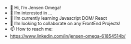 - 👋 Hi, I’m Jensen Omega! 
- 👀 I’m interested in ...
- 🌱 I’m currently learning Javascript DOM/ React
- 💞️ I’m looking to collaborate on any FrontEnd Projects!
- 📫 How to reach me:
-   https://www.linkedin.com/in/jensen-omega-61854514b/

